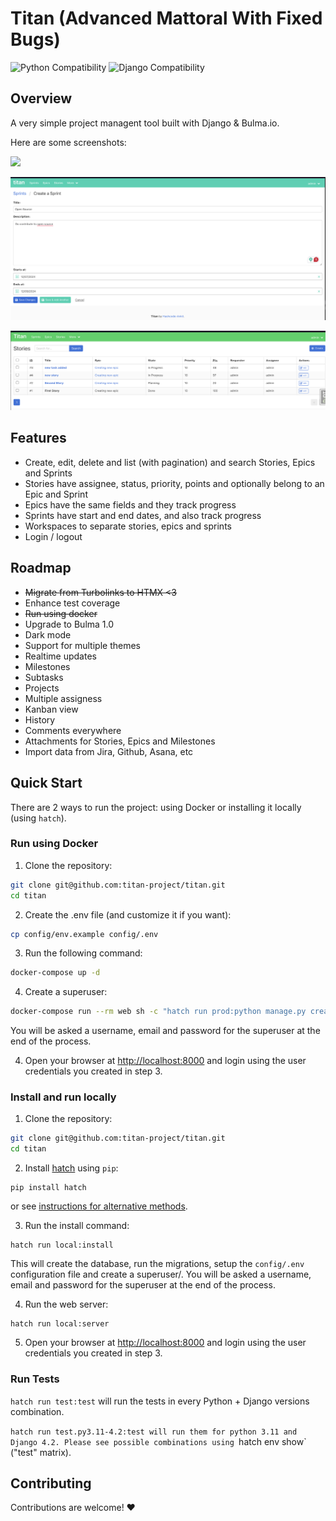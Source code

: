 # Titan (Advanced Mattoral With Fixed Bugs)

![Python Compatibility](https://img.shields.io/badge/python-3.9%20%7C%203.10%20%7C%203.11%20%7C%203.12-blue.svg) ![Django Compatibility](https://img.shields.io/badge/django-4.0%20%7C%204.1%20%7C%204.2%20%7C%205.0-green.svg)

## Overview

A very simple project managent tool built with Django & Bulma.io.

Here are some screenshots:

![](https://github.com/Hashcode-Ankit/titan/raw/main/titan/static/epic.png)

![](https://github.com/Hashcode-Ankit/titan/raw/main/titan/static/screenshots/sprint.png)

![](https://github.com/Hashcode-Ankit/titan/raw/main/titan/static/screenshots/stories.png)


## Features

- Create, edit, delete and list (with pagination) and search Stories, Epics and Sprints
- Stories have assignee, status, priority, points and optionally belong to an Epic and Sprint
- Epics have the same fields and they track progress
- Sprints have start and end dates, and also track progress
- Workspaces to separate stories, epics and sprints
- Login / logout


## Roadmap

- ~~Migrate from Turbolinks to HTMX <3~~
- Enhance test coverage
- ~~Run using docker~~
- Upgrade to Bulma 1.0
- Dark mode
- Support for multiple themes
- Realtime updates
- Milestones
- Subtasks
- Projects
- Multiple assigness
- Kanban view
- History
- Comments everywhere
- Attachments for Stories, Epics and Milestones
- Import data from Jira, Github, Asana, etc


## Quick Start

There are 2 ways to run the project: using Docker or installing it locally (using `hatch`).

### Run using Docker

1. Clone the repository:

```bash
git clone git@github.com:titan-project/titan.git
cd titan
```

2. Create the .env file (and customize it if you want):
```bash
cp config/env.example config/.env
```

3. Run the following command:

```bash
docker-compose up -d
```

4. Create a superuser:

```bash
docker-compose run --rm web sh -c "hatch run prod:python manage.py createsuperuser"
```

You will be asked a username, email and password for the superuser at the end of the process.

4. Open your browser at [http://localhost:8000](http://localhost:8000) and login using the user credentials you created
in step 3.


### Install and run locally

1. Clone the repository:

```bash
git clone git@github.com:titan-project/titan.git
cd titan
```

2. Install [hatch](https://hatch.pypa.io/latest/) using `pip`:

```
pip install hatch
```

or see [instructions for alternative methods](https://hatch.pypa.io/latest/install/).

3. Run the install command:

```
hatch run local:install
```

This will create the database, run the migrations, setup the `config/.env` configuration file and create a superuser/.
You will be asked a username, email and password for the superuser at the end of the process.

4. Run the web server:

```
hatch run local:server
```

5. Open your browser at [http://localhost:8000](http://localhost:8000) and login using the user credentials you created in step 3.


### Run Tests

`hatch run test:test` will run the tests in every Python + Django versions combination.

`hatch run test.py3.11-4.2:test will run them for python 3.11 and Django 4.2. Please see possible combinations using
`hatch env show` ("test" matrix).


## Contributing

Contributions are welcome! ❤️